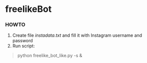 # freelikeBot

### HOWTO

1. Create file _instadata.txt_ and fill it with Instagram username and password
2. Run script:
> python freelike_bot_like.py -s &
